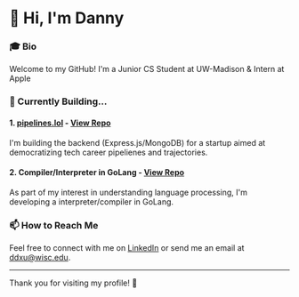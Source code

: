 
# 👋 Hi, I'm Danny

### 🎓 Bio

Welcome to my GitHub! I'm a Junior CS Student at UW-Madison & Intern at Apple
### 🚀 Currently Building...

#### 1. [pipelines.lol](https://pipelines.lol/) - [View Repo](https://github.com/pipelines-lol/pipelines)
I'm building the backend (Express.js/MongoDB) for a startup aimed at democratizing tech career pipelienes and trajectories.

#### 2. Compiler/Interpreter in GoLang - [View Repo](https://github.com/dannydxu1/golang-interpreter)
As part of my interest in understanding language processing, I'm developing a interpreter/compiler in GoLang.

### 📫 How to Reach Me
Feel free to connect with me on [LinkedIn](https://www.linkedin.com/in/ddxu/) or send me an email at [ddxu@wisc.edu](mailto:ddxu@wisc.edu).

---

Thank you for visiting my profile! 🌟

